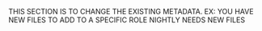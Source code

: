 THIS SECTION IS TO CHANGE THE EXISTING METADATA.
      EX: YOU HAVE NEW FILES TO ADD TO A SPECIFIC ROLE
        NIGHTLY NEEDS NEW FILES
